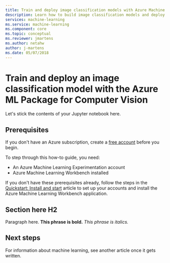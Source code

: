 ```yaml
---
title: Train and deploy image classification models with Azure Machine Learning
description: Learn how to build image classification models and deploy them with the Azure ML Package for Computer Vision.
services: machine-learning
ms.service: machine-learning
ms.component: core
ms.topic: conceptual
ms.reviewer: jmartens
ms.author: netahw
author: j-martens
ms.date: 05/07/2018
---
```

# Train and deploy an image classification model with the Azure ML Package for Computer Vision

Let's stick the contents of your Jupyter notebook here.

## Prerequisites

If you don't have an Azure subscription, create a [free account](https://azure.microsoft.com/free/?WT.mc_id=A261C142F) before you begin.

To step through this how-to guide, you need:
- An Azure Machine Learning Experimentation account
- Azure Machine Learning Workbench installed

If you don't have these prerequisites already, follow the steps in the [Quickstart: Install and start](../service/quickstart-installation.md) article to set up your accounts and install the Azure Machine Learning Workbench application. 


## Section here H2 
Paragraph here. 
**This phrase is bold.**
*This phrase is italics.*

## Next steps

For information about machine learning, see another article once it gets written.